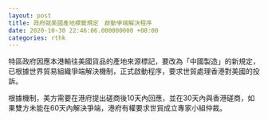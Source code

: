 ```yaml
---
layout: post
title: 政府就美國產地標籤規定　啟動爭端解決程序
date: 2020-10-30 22:46:06.000000000 +08:00
categories: rthk
---
```


特區政府因應本港輸往美國貨品的產地來源標記，要改為「中國製造」的新規定，已根據世界貿易組織爭端解決機制，正式啟動程序，要求世貿處理香港對美國的投訴。

根據機制，美方需要在港府提出磋商後10天內回應，並在30天內與香港磋商，如果雙方未能在60天內解決爭端，港府有權要求世貿成立專家小組仲裁。
